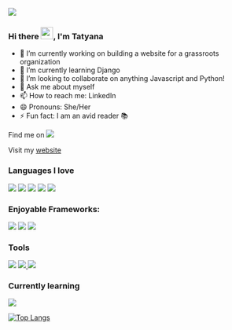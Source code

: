 ![](github_banner.gif)

### Hi there <img src="https://media.giphy.com/media/hvRJCLFzcasrR4ia7z/giphy.gif" width="25px"></a>, I'm Tatyana


<!--
**tparks18/tparks18** is a ✨ _special_ ✨ repository because its `README.md` (this file) appears on your GitHub profile.
-->



- 🔭 I’m currently working on building a website for a grassroots organization
- 🌱 I’m currently learning Django
- 👯 I’m looking to collaborate on anything Javascript and Python!
- 💬 Ask me about myself
- 📫 How to reach me: LinkedIn
- 😄 Pronouns: She/Her
- ⚡ Fun fact: I am an avid reader 📚

Find me on [<a href="https://www.linkedin.com/in/tatyana-parks-a04346198/"><img src="https://img.shields.io/badge/linkedin%20-%230077B5.svg?&style=for-the-badge&logo=linkedin&logoColor=white"/></a>]()

Visit my <a href="https://www.tatyanaparks.com">website</a>

### Languages I love

[<img src="https://img.shields.io/badge/javascript%20-%23323330.svg?&style=for-the-badge&logo=javascript&logoColor=%23F7DF1E"/>]()
[<img src="https://img.shields.io/badge/Python-3776AB?style=for-the-badge&logo=python&logoColor=white"/>]()
[<img src ="https://img.shields.io/badge/postgres-%23316192.svg?&style=for-the-badge&logo=postgresql&logoColor=white"/>]()
[<img src="https://img.shields.io/badge/html5%20-%23E34F26.svg?&style=for-the-badge&logo=html5&logoColor=white"/>]() [<img src="https://img.shields.io/badge/css3%20-%231572B6.svg?&style=for-the-badge&logo=css3&logoColor=white"/>]()


### Enjoyable Frameworks:

[<img src="https://img.shields.io/badge/react%20-%2320232a.svg?&style=for-the-badge&logo=react&logoColor=%2361DAFB"/>]() [<img src="https://img.shields.io/badge/bootstrap%20-%23563D7C.svg?&style=for-the-badge&logo=bootstrap&logoColor=white"/>]()
[<img src="https://img.shields.io/badge/Flask-000000?style=for-the-badge&logo=flask&logoColor=white"/>]()

### Tools

[<img src="https://img.shields.io/badge/git%20-%23F05033.svg?&style=for-the-badge&logo=git&logoColor=white"/>]() [<img src="https://img.shields.io/badge/github%20-%23121011.svg?&style=for-the-badge&logo=github&logoColor=white"/>
]() [<img src="https://img.shields.io/badge/heroku%20-%23430098.svg?&style=for-the-badge&logo=heroku&logoColor=white"/>]()

### Currently learning

[<img src='https://img.shields.io/badge/Wordpress-21759B?style=for-the-badge&logo=wordpress&logoColor=white'/>]()
<!-- [<img src='https://static.djangoproject.com/img/logos/django-logo-negative.png' height='45'>]()
 -->
[![Top Langs](https://github-readme-stats.vercel.app/api/top-langs/?username=tparks18&layout=compact&theme=radical)](https://github.com/anuraghazra/github-readme-stats)
